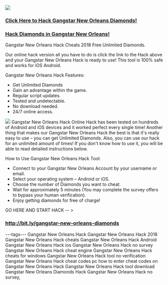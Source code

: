 <a href="http://bit.ly/gangstar-new-orleans-diamonds"><img src="https://i.imgur.com/JofLywq.gif"></a>
<h3><a href="http://bit.ly/gangstar-new-orleans-diamonds">Click Here to Hack Gangstar New Orleans Diamonds!</a></h3>
<h3><a href="http://bit.ly/gangstar-new-orleans-diamonds">Hack Diamonds in Gangstar New Orleans!</a></h3>
Gangstar New Orleans Hack Cheats 2018 Free Unlimited Diamonds.

Our online hack version all you have to do is click the link to the Hack above and your Gangstar New Orleans Hack is ready to use! This tool is 100% safe and works for iOS Android.

Gangstar New Orleans Hack Features:
- Get Unlimited Diamonds
- Gain an advantage within the game.
- Regular script updates.
- Tested and undetectable.
- No download needed.
- 24/7 online access.
<img src="http://cheatgames.online/gangstar-new-orleans-diamonds/img/proof.jpg">
Gangstar New Orleans Hack Online Hack has been tested on hundreds of Android and iOS devices and it worked perfect every single time! Another thing that makes our Gangstar New Orleans Hack the best is that it's really easy to use – you can get Unlimited Diamonds. Also, you can use our hack for an unlimited amount of times! If you don't know how to use it, you will be able to read detailed instructions below.


How to Use Gangstar New Orleans Hack Tool:
- Connect to your Gangstar New Orleans Account by your username or email.
- Select your operating system – Android or iOS.
- Choose the number of Diamonds you want to cheat.
- Wait for approximately 5 minutes (You may complete the survey offers to bypass your human verification).
- Enjoy getting diamonds for free of charge!

GO HERE AND START HACK -- > <h3><a href="http://bit.ly/gangstar-new-orleans-diamonds">http://bit.ly/gangstar-new-orleans-diamonds</a></h3>

---tags---
Gangstar New Orleans Hack
Gangstar New Orleans Hack 2018
Gangstar New Orleans Hack cheats
Gangstar New Orleans Hack Android
Gangstar New Orleans Hack ios
Gangstar New Orleans Hack no survey
Gangstar New Orleans Hack cheat engine
Gangstar New Orleans Hack cheats for windows
Gangstar New Orleans Hack tool no verification
Gangstar New Orleans Hack cheat codes pc
how to enter cheat codes on Gangstar New Orleans Hack
Gangstar New Orleans Hack tool download
Gangstar New Orleans Diamonds Hack
Gangstar New Orleans Hack no survey,
